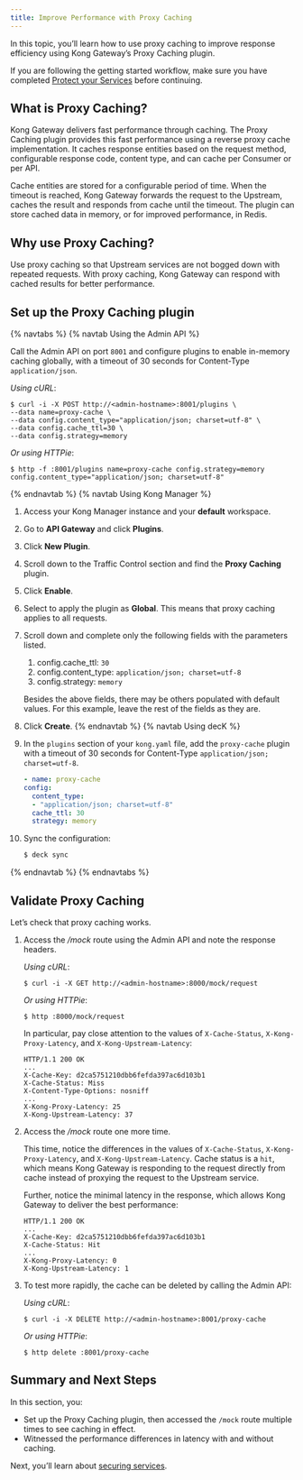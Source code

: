 ```yaml
---
title: Improve Performance with Proxy Caching
---
```


In this topic, you’ll learn how to use proxy caching to improve response efficiency using Kong Gateway’s Proxy Caching plugin.

If you are following the getting started workflow, make sure you have completed [Protect your Services](/getting-started-guide/{{page.kong_version}}/protect-services) before continuing.

## What is Proxy Caching?

Kong Gateway delivers fast performance through caching. The Proxy Caching plugin provides this fast performance using a reverse proxy cache implementation. It caches response entities based on the request method, configurable response code, content type, and can cache per Consumer or per API.

Cache entities are stored for a configurable period of time. When the timeout is reached, Kong Gateway forwards the request to the Upstream, caches the result and responds from cache until the timeout. The plugin can store cached data in memory, or for improved performance, in Redis.

## Why use Proxy Caching?

Use proxy caching so that Upstream services are not bogged down with repeated requests. With proxy caching, Kong Gateway can respond with cached results for better performance.

## Set up the Proxy Caching plugin

{% navtabs %}
{% navtab Using the Admin API %}

Call the Admin API on port `8001` and configure plugins to enable in-memory caching globally, with a timeout of 30 seconds for Content-Type `application/json`.

*Using cURL*:
```
$ curl -i -X POST http://<admin-hostname>:8001/plugins \
--data name=proxy-cache \
--data config.content_type="application/json; charset=utf-8" \
--data config.cache_ttl=30 \
--data config.strategy=memory
```

*Or using HTTPie*:
```
$ http -f :8001/plugins name=proxy-cache config.strategy=memory config.content_type="application/json; charset=utf-8"
```

{% endnavtab %}
{% navtab Using Kong Manager %}

1. Access your Kong Manager instance and your **default** workspace.

2. Go to **API Gateway** and click **Plugins**.

3. Click **New Plugin**.

4. Scroll down to the Traffic Control section and find the **Proxy Caching** plugin.

5. Click **Enable**.

6. Select to apply the plugin as **Global**. This means that proxy caching applies to all requests.

7. Scroll down and complete only the following fields with the parameters listed.
    1. config.cache_ttl: `30`
    2. config.content_type: `application/json; charset=utf-8`
    3. config.strategy: `memory`

    Besides the above fields, there may be others populated with default values. For this example, leave the rest of the fields as they are.

8. Click **Create**.
{% endnavtab %}
{% navtab Using decK %}

1. In the `plugins` section of your `kong.yaml` file, add the `proxy-cache`
plugin with a timeout of 30 seconds for Content-Type
`application/json; charset=utf-8`.

    ``` yaml
    - name: proxy-cache
    config:
      content_type:
      - "application/json; charset=utf-8"
      cache_ttl: 30
      strategy: memory
    ```

2. Sync the configuration:

    ```bash
    $ deck sync
    ```

{% endnavtab %}
{% endnavtabs %}


## Validate Proxy Caching

Let’s check that proxy caching works.

1. Access the */mock* route using the Admin API and note the response headers.

    *Using cURL*:
    ```
    $ curl -i -X GET http://<admin-hostname>:8000/mock/request
    ```

    *Or using HTTPie*:
    ```
    $ http :8000/mock/request
    ```

    In particular, pay close attention to the values of `X-Cache-Status`, `X-Kong-Proxy-Latency`, and `X-Kong-Upstream-Latency`:
    ```
    HTTP/1.1 200 OK
    ...
    X-Cache-Key: d2ca5751210dbb6fefda397ac6d103b1
    X-Cache-Status: Miss
    X-Content-Type-Options: nosniff
    ...
    X-Kong-Proxy-Latency: 25
    X-Kong-Upstream-Latency: 37

    ```

2. Access the */mock* route one more time.

    This time, notice the differences in the values of `X-Cache-Status`, `X-Kong-Proxy-Latency`, and `X-Kong-Upstream-Latency`. Cache status is a `hit`, which means Kong Gateway is responding to the request directly from cache instead of proxying the request to the Upstream service.

    Further, notice the minimal latency in the response, which allows Kong Gateway to deliver the best performance:

    ```
    HTTP/1.1 200 OK
    ...
    X-Cache-Key: d2ca5751210dbb6fefda397ac6d103b1
    X-Cache-Status: Hit
    ...
    X-Kong-Proxy-Latency: 0
    X-Kong-Upstream-Latency: 1
    ```

3. To test more rapidly, the cache can be deleted by calling the Admin API:

    *Using cURL*:
    ```
    $ curl -i -X DELETE http://<admin-hostname>:8001/proxy-cache
    ```
    *Or using HTTPie*:
    ```
    $ http delete :8001/proxy-cache
    ```

## Summary and Next Steps

In this section, you:

* Set up the Proxy Caching plugin, then accessed the `/mock` route multiple times to see caching in effect.
* Witnessed the performance differences in latency with and without caching.

Next, you’ll learn about [securing services](/getting-started-guide/{{page.kong_version}}/secure-services).
